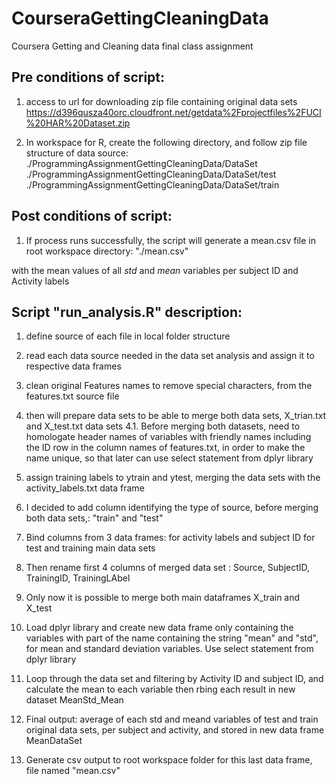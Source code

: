 # CourseraGettingCleaningData
Coursera Getting and Cleaning data final class assignment

## Pre conditions of script:
1. access to url for downloading zip file containing original data sets
https://d396qusza40orc.cloudfront.net/getdata%2Fprojectfiles%2FUCI%20HAR%20Dataset.zip

2. In workspace for R, create the following directory, and follow zip file structure of data source:
./ProgrammingAssignmentGettingCleaningData/DataSet
./ProgrammingAssignmentGettingCleaningData/DataSet/test
./ProgrammingAssignmentGettingCleaningData/DataSet/train

## Post conditions of script:
1. If process runs successfully, the script will generate a mean.csv file in root workspace directory:
"./mean.csv"

with the mean values of all *std* and *mean* variables per subject ID and Activity labels


## Script "run_analysis.R" description:

1. define source of each file in local folder structure

2. read each data source needed in the data set analysis and assign it to respective data frames

3. clean original Features names to remove special characters, from the features.txt source file

4. then will prepare data sets to be able to merge both data sets, X_trian.txt and X_test.txt data sets
		4.1. Before merging both datasets, need to homologate header names of variables with friendly names
        including the ID row in the column names of features.txt, in order to make the name unique, so that later
        can use select statement from dplyr library
				
5. assign training labels to ytrain and ytest, merging the data sets with the activity_labels.txt data frame

6. I decided to add  column identifying the type of source, before merging both data sets,: "train" and "test"

7. Bind columns from 3 data frames: for activity labels and subject ID for test and training main data sets

8. Then rename first 4 columns of merged data set : Source, SubjectID, TrainingID, TrainingLAbel

9. Only now it is possible to merge both main dataframes X_train and X_test

10. Load dplyr library and create new data frame only containing the variables with part of the name containing the string "mean" and "std", for mean and standard deviation variables. Use select statement from dplyr library

11. Loop through the data set and filtering by Activity ID and subject ID, and calculate the mean to each variable then rbing each result in new dataset MeanStd_Mean

12. Final output: average of each std and meand variables of test and train original data sets, per subject and activity, and stored in new data frame MeanDataSet

13. Generate csv output to root workspace folder for this last data frame, file named "mean.csv"
		


